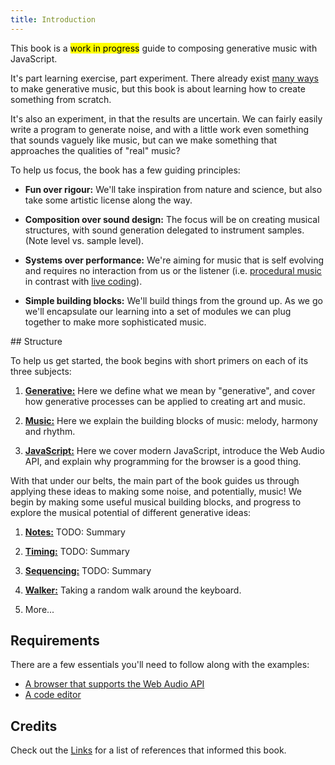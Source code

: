 ```yaml
---
title: Introduction
---
```


This book is a <mark>work in progress</mark> guide to composing generative music
with JavaScript.

It's part learning exercise, part experiment. There already exist
[many ways](https://github.com/ciconia/awesome-music/blob/master/README.md#music-programming)
to make generative music, but this book is about learning how to create
something from scratch.

It's also an experiment, in that the results are uncertain. We can fairly easily
write a program to generate noise, and with a little work even something that
sounds vaguely like music, but can we make something that approaches the
qualities of "real" music?

To help us focus, the book has a few guiding principles:

- **Fun over rigour:** We'll take inspiration from nature and science, but also
  take some artistic license along the way.

- **Composition over sound design:** The focus will be on creating musical
  structures, with sound generation delegated to instrument samples. (Note level
  vs. sample level).

- **Systems over performance:** We're aiming for music that is self evolving and
  requires no interaction from us or the listener (i.e.
  [procedural music](https://en.wikipedia.org/wiki/Generative_music#Creative/procedural)
  in contrast with [live coding](https://en.wikipedia.org/wiki/Live_coding)).

- **Simple building blocks:** We'll build things from the ground up. As we go
  we'll encapsulate our learning into a set of modules we can plug together to
  make more sophisticated music.

## Structure

To help us get started, the book begins with short primers on each of its three
subjects:

1. [**Generative:**](primers/generative) Here we define what we mean by
   "generative", and cover how generative processes can be applied to creating
   art and music.

2. [**Music:**](primers/music) Here we explain the building blocks of music:
   melody, harmony and rhythm.

3. [**JavaScript:**](primers/javascript) Here we cover modern JavaScript,
   introduce the Web Audio API, and explain why programming for the browser is a
   good thing.

With that under our belts, the main part of the book guides us through applying
these ideas to making some noise, and potentially, music! We begin by making
some useful musical building blocks, and progress to explore the musical
potential of different generative ideas:

1. [**Notes:**](examples/notes) TODO: Summary

2. [**Timing:**](examples/timing) TODO: Summary

3. [**Sequencing:**](examples/sequencing) TODO: Summary

4. [**Walker:**](examples/walker) Taking a random walk around the keyboard.

5. More...

## Requirements

There are a few essentials you'll need to follow along with the examples:

- [A browser that supports the Web Audio API](https://caniuse.com/#feat=audio-api)
- [A code editor](https://en.wikipedia.org/wiki/Source-code_editor#Notable_examples)

## Credits

Check out the [Links](appendix/links) for a list of references that informed
this book.
